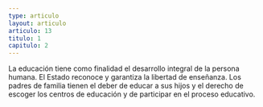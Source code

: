 ```yaml
---
type: articulo
layout: articulo
articulo: 13
titulo: 1
capitulo: 2
---
```

La educación tiene como finalidad el desarrollo integral de la persona humana. El Estado reconoce y garantiza la libertad de enseñanza. Los padres de familia tienen el deber de educar a sus hijos y el derecho de escoger los centros de educación y de participar en el proceso educativo.